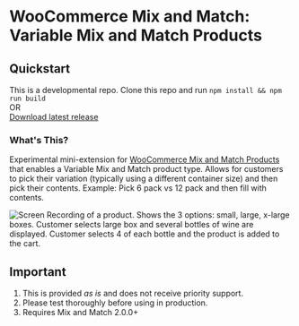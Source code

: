 # WooCommerce Mix and Match: Variable Mix and Match Products

## Quickstart

This is a developmental repo. Clone this repo and run `npm install && npm run build`   
OR    
[Download latest release](https://github.com/kathyisawesome/wc-mnm-variable/releases/latest)

### What's This?

Experimental mini-extension for [WooCommerce Mix and Match Products](https://woocommerce.com/products/woocommerce-mix-and-match-products/) that enables a Variable Mix and Match product type. Allows for customers to pick their variation (typically using a different container size) and then pick their contents. Example: Pick 6 pack vs 12 pack and then fill with contents.

![Screen Recording of a product. Shows the 3 options: small, large, x-large boxes. Customer selects large box and several bottles of wine are displayed. Customer selects 4 of each bottle and the product is added to the cart.](https://user-images.githubusercontent.com/507025/196286131-a85e27a9-9871-4dc3-a81f-79d149681020.gif)

## Important

1. This is provided _as is_ and does not receive priority support.
2. Please test thoroughly before using in production.
3. Requires Mix and Match 2.0.0+
